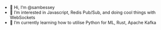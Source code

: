 - 👋 Hi, I’m @sambessey
- 👀 I’m interested in Javascript, Redis Pub/Sub, and doing cool things with WebSockets
- 🌱 I’m currently learning how to utilise Python for ML, Rust, Apache Kafka

<!---
sambessey/sambessey is a ✨ special ✨ repository because its `README.md` (this file) appears on your GitHub profile.
You can click the Preview link to take a look at your changes.
--->

